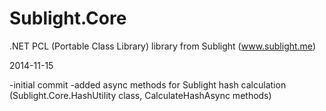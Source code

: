 Sublight.Core
=============

.NET PCL (Portable Class Library) library from Sublight (www.sublight.me)

2014-11-15

-initial commit
-added async methods for Sublight hash calculation (Sublight.Core.HashUtility class, CalculateHashAsync methods)

